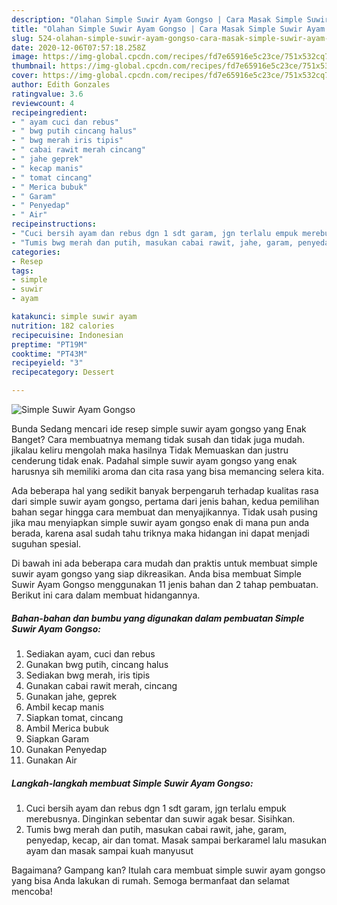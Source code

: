 ```yaml
---
description: "Olahan Simple Suwir Ayam Gongso | Cara Masak Simple Suwir Ayam Gongso Yang Sempurna"
title: "Olahan Simple Suwir Ayam Gongso | Cara Masak Simple Suwir Ayam Gongso Yang Sempurna"
slug: 524-olahan-simple-suwir-ayam-gongso-cara-masak-simple-suwir-ayam-gongso-yang-sempurna
date: 2020-12-06T07:57:18.258Z
image: https://img-global.cpcdn.com/recipes/fd7e65916e5c23ce/751x532cq70/simple-suwir-ayam-gongso-foto-resep-utama.jpg
thumbnail: https://img-global.cpcdn.com/recipes/fd7e65916e5c23ce/751x532cq70/simple-suwir-ayam-gongso-foto-resep-utama.jpg
cover: https://img-global.cpcdn.com/recipes/fd7e65916e5c23ce/751x532cq70/simple-suwir-ayam-gongso-foto-resep-utama.jpg
author: Edith Gonzales
ratingvalue: 3.6
reviewcount: 4
recipeingredient:
- " ayam cuci dan rebus"
- " bwg putih cincang halus"
- " bwg merah iris tipis"
- " cabai rawit merah cincang"
- " jahe geprek"
- " kecap manis"
- " tomat cincang"
- " Merica bubuk"
- " Garam"
- " Penyedap"
- " Air"
recipeinstructions:
- "Cuci bersih ayam dan rebus dgn 1 sdt garam, jgn terlalu empuk merebusnya. Dinginkan sebentar dan suwir agak besar. Sisihkan."
- "Tumis bwg merah dan putih, masukan cabai rawit, jahe, garam, penyedap, kecap, air dan tomat. Masak sampai berkaramel lalu masukan ayam dan masak sampai kuah manyusut"
categories:
- Resep
tags:
- simple
- suwir
- ayam

katakunci: simple suwir ayam 
nutrition: 182 calories
recipecuisine: Indonesian
preptime: "PT19M"
cooktime: "PT43M"
recipeyield: "3"
recipecategory: Dessert

---
```



![Simple Suwir Ayam Gongso](https://img-global.cpcdn.com/recipes/fd7e65916e5c23ce/751x532cq70/simple-suwir-ayam-gongso-foto-resep-utama.jpg)

Bunda Sedang mencari ide resep simple suwir ayam gongso yang Enak Banget? Cara membuatnya memang tidak susah dan tidak juga mudah. jikalau keliru mengolah maka hasilnya Tidak Memuaskan dan justru cenderung tidak enak. Padahal simple suwir ayam gongso yang enak harusnya sih memiliki aroma dan cita rasa yang bisa memancing selera kita.



Ada beberapa hal yang sedikit banyak berpengaruh terhadap kualitas rasa dari simple suwir ayam gongso, pertama dari jenis bahan, kedua pemilihan bahan segar hingga cara membuat dan menyajikannya. Tidak usah pusing jika mau menyiapkan simple suwir ayam gongso enak di mana pun anda berada, karena asal sudah tahu triknya maka hidangan ini dapat menjadi suguhan spesial.


Di bawah ini ada beberapa cara mudah dan praktis untuk membuat simple suwir ayam gongso yang siap dikreasikan. Anda bisa membuat Simple Suwir Ayam Gongso menggunakan 11 jenis bahan dan 2 tahap pembuatan. Berikut ini cara dalam membuat hidangannya.

<!--inarticleads1-->

##### Bahan-bahan dan bumbu yang digunakan dalam pembuatan Simple Suwir Ayam Gongso:

1. Sediakan  ayam, cuci dan rebus
1. Gunakan  bwg putih, cincang halus
1. Sediakan  bwg merah, iris tipis
1. Gunakan  cabai rawit merah, cincang
1. Gunakan  jahe, geprek
1. Ambil  kecap manis
1. Siapkan  tomat, cincang
1. Ambil  Merica bubuk
1. Siapkan  Garam
1. Gunakan  Penyedap
1. Gunakan  Air




<!--inarticleads2-->

##### Langkah-langkah membuat Simple Suwir Ayam Gongso:

1. Cuci bersih ayam dan rebus dgn 1 sdt garam, jgn terlalu empuk merebusnya. Dinginkan sebentar dan suwir agak besar. Sisihkan.
1. Tumis bwg merah dan putih, masukan cabai rawit, jahe, garam, penyedap, kecap, air dan tomat. Masak sampai berkaramel lalu masukan ayam dan masak sampai kuah manyusut




Bagaimana? Gampang kan? Itulah cara membuat simple suwir ayam gongso yang bisa Anda lakukan di rumah. Semoga bermanfaat dan selamat mencoba!
